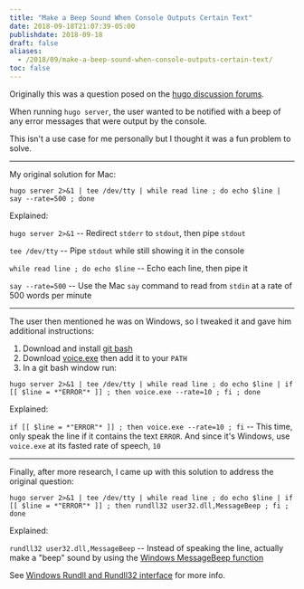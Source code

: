 ```yaml
---
title: "Make a Beep Sound When Console Outputs Certain Text"
date: 2018-09-18T21:07:39-05:00
publishdate: 2018-09-18
draft: false
aliases:
  - /2018/09/make-a-beep-sound-when-console-outputs-certain-text/
toc: false
---
```


Originally this was a question posed on the [hugo discussion forums](https://discourse.gohugo.io/t/can-hugo-server-notify-with-audio-on-error/14247). 

When running `hugo server`, the user wanted to be notified with a beep of any error messages that were output by the console. 

This isn't a use case for me personally but I thought it was a fun problem to solve. 

---

My original solution for Mac:

```
hugo server 2>&1 | tee /dev/tty | while read line ; do echo $line | say --rate=500 ; done
```

Explained: 

`hugo server 2>&1` -- Redirect `stderr` to `stdout`, then pipe `stdout`

`tee /dev/tty` -- Pipe `stdout` while still showing it in the console

`while read line ; do echo $line` -- Echo each line, then pipe it

`say --rate=500` -- Use the Mac `say` command to read from `stdin` at a rate of 500 words per minute

---

The user then mentioned he was on Windows, so I tweaked it and gave him additional instructions:

1. Download and install [git bash](https://git-scm.com/downloads)
2. Download [voice.exe](https://www.elifulkerson.com/projects/commandline-text-to-speech.php) then add it to your `PATH`
3. In a git bash window run: 

```
hugo server 2>&1 | tee /dev/tty | while read line ; do echo $line | if [[ $line = *"ERROR"* ]] ; then voice.exe --rate=10 ; fi ; done
```

Explained: 

`if [[ $line = *"ERROR"* ]] ; then voice.exe --rate=10 ; fi` -- This time, only speak the line if it contains the text `ERROR`. And since it's Windows, use `voice.exe` at its fasted rate of speech, `10`

---

Finally, after more research, I came up with this solution to address the original question:

```
hugo server 2>&1 | tee /dev/tty | while read line ; do echo $line | if [[ $line = *"ERROR"* ]] ; then rundll32 user32.dll,MessageBeep ; fi ; done
```

Explained: 

`rundll32 user32.dll,MessageBeep` -- Instead of speaking the line, actually make a "beep" sound by using the [Windows MessageBeep function](https://docs.microsoft.com/en-us/windows/desktop/api/winuser/nf-winuser-messagebeep)

See [Windows Rundll and Rundll32 interface](https://support.microsoft.com/en-us/help/164787/info-windows-rundll-and-rundll32-interface) for more info. 

